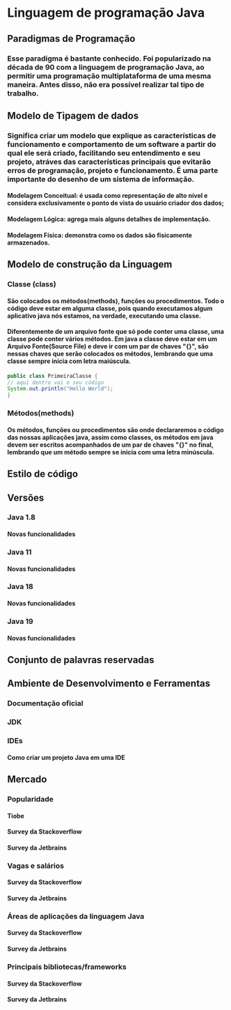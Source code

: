 # Linguagem de programação Java
  ## Paradigmas de Programação
  ### Esse paradigma é bastante conhecido. Foi popularizado na década de 90 com a linguagem de programação Java, ao permitir uma programação multiplataforma de uma mesma maneira. Antes disso, não era possível realizar tal tipo de trabalho.
  
  ## Modelo de Tipagem de dados
  ### Significa criar um modelo que explique as características de funcionamento e comportamento de um software a partir do qual ele será criado, facilitando seu entendimento e seu projeto, atráves das características principais que evitarão erros de programação, projeto e funcionamento. É uma parte importante do desenho de um sistema de informação.
  #### Modelagem Conceitual: é usada como representação de alto nível e considera exclusivamente o ponto de vista do usuário criador dos dados;
  #### Modelagem Lógica: agrega mais alguns detalhes de implementação.
  #### Modelagem Física: demonstra como os dados são fisicamente armazenados.
  
  ## Modelo de construção da Linguagem
  ### Classe (class)
  #### São colocados os métodos(methods), funções ou procedimentos. Todo o código deve estar em alguma classe, pois quando executamos algum aplicativo java nós estamos, na verdade, executando uma classe.
  #### Diferentemente de um arquivo fonte que só pode conter uma classe, uma classe pode conter vários métodos. Em java a classe deve estar em um Arquivo Fonte(Source File) e deve ir com um par de chaves "{}", são nessas chaves que serão colocados os métodos, lembrando que uma classe sempre inicia com letra maiúscula.
  ```java
  public class PrimeiraClasse {
  // aqui dentro vai o seu código
  System.out.println("Hello World");
  }
  ```
  ### Métodos(methods)
  #### Os métodos, funções ou procedimentos são onde declararemos o código das nossas aplicações java, assim como classes, os métodos em java devem ser escritos acompanhados de um par de chaves "{}" no final, lembrando que um método sempre se inicia com uma letra minúscula. 
  
  ## Estilo de código
  ## Versões
 
 ### Java 1.8
 #### Novas funcionalidades 
 ### Java 11
 #### Novas funcionalidades
 ### Java 18
 #### Novas funcionalidades
 ### Java 19 
 #### Novas funcionalidades
  ## Conjunto de palavras reservadas
  ## Ambiente de Desenvolvimento e Ferramentas
  ### Documentação oficial
  ### JDK
  ### IDEs
 #### Como criar um projeto Java em uma IDE
  ## Mercado
   ### Popularidade 
 #### Tiobe
 #### Survey da Stackoverflow 
 #### Survey da Jetbrains 
  ### Vagas e salários 
  #### Survey da Stackoverflow 
  #### Survey da Jetbrains  
  ### Áreas de aplicações da linguagem Java 
   #### Survey da Stackoverflow 
 #### Survey da Jetbrains  
  ### Principais bibliotecas/frameworks 
 #### Survey da Stackoverflow 
 #### Survey da Jetbrains  
